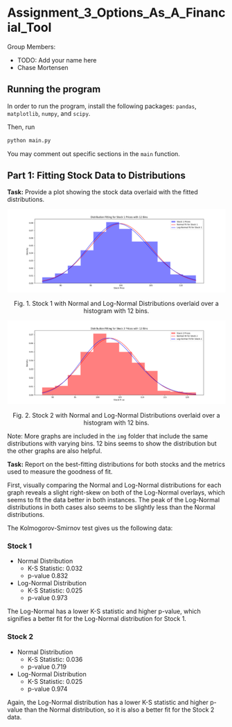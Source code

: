 # Assignment_3_Options_As_A_Financial_Tool

Group Members:
- TODO: Add your name here
- Chase Mortensen

## Running the program

In order to run the program, install the following packages: `pandas`, `matplotlib`, `numpy`, and `scipy`.

Then, run

```sh
python main.py
```

You may comment out specific sections in the `main` function.

## Part 1: Fitting Stock Data to Distributions

__Task:__ Provide a plot showing the stock data overlaid with the fitted distributions.

![image info](./img/stock_1_hist_12_bins.png)
<p align="center">Fig. 1. Stock 1 with Normal and Log-Normal Distributions overlaid over a histogram with 12 bins.</p>

![image info](./img/stock_2_hist_12_bins.png)
<p align="center">Fig. 2. Stock 2 with Normal and Log-Normal Distributions overlaid over a histogram with 12 bins.</p>

Note: More graphs are included in the `img` folder that include the same distributions with varying bins. 12 bins seems to show the distribution but the other graphs are also helpful.

__Task:__ Report on the best-fitting distributions for both stocks and the metrics used to measure the goodness of fit.

First, visually comparing the Normal and Log-Normal distributions for each graph reveals a slight right-skew on both of the Log-Normal overlays, which seems to fit the data better in both instances. The peak of the Log-Normal distributions in both cases also seems to be slightly less than the Normal distributions.

The Kolmogorov-Smirnov test gives us the following data:

### Stock 1
- Normal Distribution
  - K-S Statistic: 0.032
  - p-value 0.832
- Log-Normal Distribution
  - K-S Statistic: 0.025
  - p-value 0.973

The Log-Normal has a lower K-S statistic and higher p-value, which signifies a better fit for the Log-Normal distribution for Stock 1.

### Stock 2
- Normal Distribution
  - K-S Statistic: 0.036
  - p-value 0.719
- Log-Normal Distribution
  - K-S Statistic: 0.025
  - p-value 0.974

Again, the Log-Normal distribution has a lower K-S statistic and higher p-value than the Normal distribution, so it is also a better fit for the Stock 2 data.